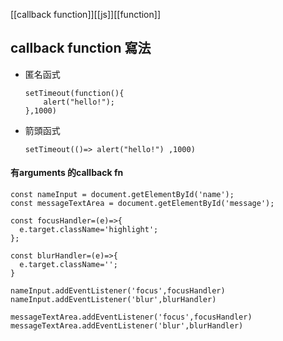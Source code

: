 [[callback function]][[js]][[function]]
## callback function 寫法
- 匿名函式
	```
	setTimeout(function(){
		alert("hello!");
	},1000)
	```
- 箭頭函式

	```
	setTimeout(()=> alert("hello!") ,1000)
	```
#### 有arguments 的callback fn
```
const nameInput = document.getElementById('name');
const messageTextArea = document.getElementById('message');

const focusHandler=(e)=>{
  e.target.className='highlight';
};

const blurHandler=(e)=>{
  e.target.className='';
}

nameInput.addEventListener('focus',focusHandler)
nameInput.addEventListener('blur',blurHandler)

messageTextArea.addEventListener('focus',focusHandler)
messageTextArea.addEventListener('blur',blurHandler)
```
